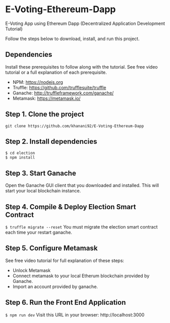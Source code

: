 # E-Voting-Ethereum-Dapp
E-Voting App using Ethereum Dapp (Decentralized Application Development Tutorial)

Follow the steps below to download, install, and run this project.

## Dependencies
Install these prerequisites to follow along with the tutorial. See free video tutorial or a full explanation of each prerequisite.
- NPM: https://nodejs.org
- Truffle: https://github.com/trufflesuite/truffle
- Ganache: http://truffleframework.com/ganache/
- Metamask: https://metamask.io/


## Step 1. Clone the project
`git clone https://github.com/khanani92/E-Voting-Ethereum-Dapp`

## Step 2. Install dependencies
```
$ cd election
$ npm install
```
## Step 3. Start Ganache
Open the Ganache GUI client that you downloaded and installed. This will start your local blockchain instance.


## Step 4. Compile & Deploy Election Smart Contract
`$ truffle migrate --reset`
You must migrate the election smart contract each time your restart ganache.

## Step 5. Configure Metamask
See free video tutorial for full explanation of these steps:
- Unlock Metamask
- Connect metamask to your local Etherum blockchain provided by Ganache.
- Import an account provided by ganache.

## Step 6. Run the Front End Application
`$ npm run dev`
Visit this URL in your browser: http://localhost:3000



